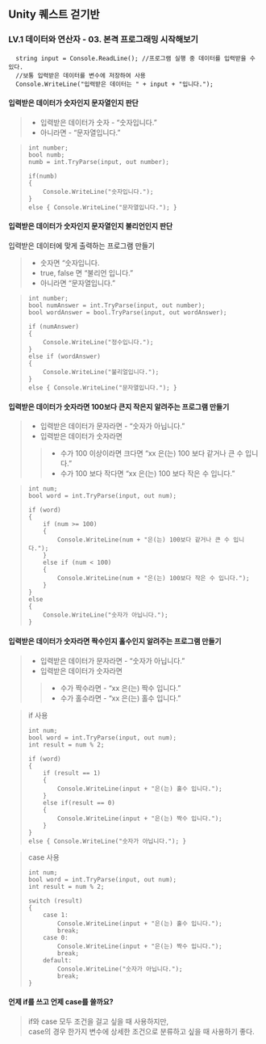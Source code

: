 ## Unity 퀘스트 걷기반
### LV.1 데이터와 연산자 - 03. 본격 프로그래밍 시작해보기
      string input = Console.ReadLine(); //프로그램 실행 중 데이터를 입력받을 수 있다.
      //보통 입력받은 데이터를 변수에 저장하여 사용
      Console.WriteLine("입력받은 데이터는 " + input + "입니다.");

#### 입력받은 데이터가 숫자인지 문자열인지 판단
> * 입력받은 데이터가 숫자 - “숫자입니다.”
> * 아니라면 - “문자열입니다.”

>     int number;
>     bool numb;
>     numb = int.TryParse(input, out number);
>     
>     if(numb)
>     {
>         Console.WriteLine("숫자입니다.");
>     }
>     else { Console.WriteLine("문자열입니다."); }

#### 입력받은 데이터가 숫자인지 문자열인지 불리언인지 판단
입력받은 데이터에 맞게 출력하는 프로그램 만들기
> * 숫자면 “숫자입니다.  
> * true, false 면 “불리언 입니다.”
> * 아니라면 “문자열입니다.” 

>     int number;
>     bool numAnswer = int.TryParse(input, out number);
>     bool wordAnswer = bool.TryParse(input, out wordAnswer);
>     
>     if (numAnswer)
>     {
>         Console.WriteLine("정수입니다.");
>     }
>     else if (wordAnswer)
>     {
>         Console.WriteLine("불리얼입니다.");
>     }
>     else { Console.WriteLine("문자열입니다."); }

#### 입력받은 데이터가 숫자라면 100보다 큰지 작은지 알려주는 프로그램 만들기
> * 입력받은 데이터가 문자라면 - “숫자가 아닙니다.”
> * 입력받은 데이터가 숫자라면
>> * 수가 100 이상이라면 크다면 “xx 은(는) 100 보다 같거나 큰 수 입니다.”
>> * 수가 100 보다 작다면 “xx 은(는) 100 보다 작은 수 입니다.”

>     int num;
>     bool word = int.TryParse(input, out num);
>     
>     if (word)
>     {
>         if (num >= 100)
>         {
>             Console.WriteLine(num + "은(는) 100보다 같거나 큰 수 입니다.");
>         }
>         else if (num < 100)
>         {
>             Console.WriteLine(num + "은(는) 100보다 작은 수 입니다.");
>         }
>     }
>     else
>     {
>         Console.WriteLine("숫자가 아닙니다.");
>     }

#### 입력받은 데이터가 숫자라면 짝수인지 홀수인지 알려주는 프로그램 만들기
> * 입력받은 데이터가 문자라면 - “숫자가 아닙니다.”
> * 입력받은 데이터가 숫자라면
>> * 수가 짝수라면 - “xx 은(는) 짝수 입니다.”
>> * 수가 홀수라면 - “xx 은(는) 홀수 입니다.”

> if 사용
> 
>     int num;
>     bool word = int.TryParse(input, out num);
>     int result = num % 2;
>     
>     if (word)
>     {
>         if (result == 1)
>         {
>             Console.WriteLine(input + "은(는) 홀수 입니다.");
>         }
>         else if(result == 0)
>         {
>             Console.WriteLine(input + "은(는) 짝수 입니다.");
>         }
>     }
>     else { Console.WriteLine("숫자가 아닙니다."); }

> case 사용
>
>     int num;
>     bool word = int.TryParse(input, out num);
>     int result = num % 2;
>     
>     switch (result)
>     {
>         case 1:
>             Console.WriteLine(input + "은(는) 홀수 입니다.");
>             break;
>         case 0:
>             Console.WriteLine(input + "은(는) 짝수 입니다.");
>             break;
>         default:
>             Console.WriteLine("숫자가 아닙니다.");
>             break;
>     }
> 

#### 언제 if를 쓰고 언제 case를 쓸까요?
> if와 case 모두 조건을 걸고 싶을 때 사용하지만,<br> case의 경우 한가지 변수에 상세한 조건으로 분류하고 싶을 때 사용하기 좋다.
